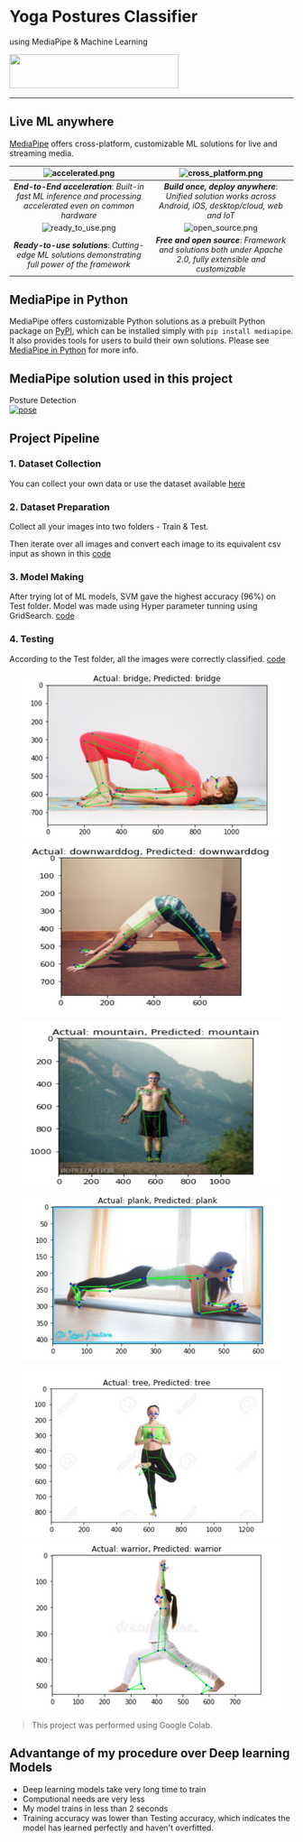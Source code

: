 # Yoga Postures Classifier
using MediaPipe &amp; Machine Learning

<img src='https://github.com/google/mediapipe/blob/master/docs/images/mediapipe_small.png' alt='' height=60 width=300>

--------------------------------------------------------------------------------

## Live ML anywhere

[MediaPipe](https://google.github.io/mediapipe/) offers cross-platform, customizable
ML solutions for live and streaming media.

![accelerated.png](https://github.com/google/mediapipe/blob/master/docs/images/accelerated_small.png)                                                               | ![cross_platform.png](https://github.com/google/mediapipe/blob/master/docs/images/cross_platform_small.png)
:------------------------------------------------------------------------------------------------------------: | :----------------------------------------------------:
***End-to-End acceleration***: *Built-in fast ML inference and processing accelerated even on common hardware* | ***Build once, deploy anywhere***: *Unified solution works across Android, iOS, desktop/cloud, web and IoT*
![ready_to_use.png](https://github.com/google/mediapipe/blob/master/docs/images/ready_to_use_small.png)                                                             | ![open_source.png](https://github.com/google/mediapipe/blob/master/docs/images/open_source_small.png)
***Ready-to-use solutions***: *Cutting-edge ML solutions demonstrating full power of the framework*            | ***Free and open source***: *Framework and solutions both under Apache 2.0, fully extensible and customizable*

## MediaPipe in Python

MediaPipe offers customizable Python solutions as a prebuilt Python package on
[PyPI](https://pypi.org/project/mediapipe/), which can be installed simply with
`pip install mediapipe`. It also provides tools for users to build their own
solutions. Please see
[MediaPipe in Python](https://google.github.io/mediapipe/getting_started/python)
for more info.

## MediaPipe solution used in this project
Posture Detection 
<br>
[![pose](https://github.com/google/mediapipe/blob/master/docs/images/mobile/pose_tracking_android_gpu_small.gif)](https://google.github.io/mediapipe/solutions/pose)


## Project Pipeline

### 1. Dataset Collection
 You can collect your own data or use the dataset available [here](https://www.amarchenkova.com/2018/12/04/data-set-convolutional-neural-network-yoga-pose/) 

### 2. Dataset Preparation
 Collect all your images into two folders - Train & Test.
 
 Then iterate over all images and convert each image to its equivalent csv input as shown in this [code](https://github.com/AkshitTayade/Yoga-Postures-Classifier/blob/main/1_DataPreparation.ipynb)
 
 ### 3. Model Making
 After trying lot of ML models, SVM gave the highest accuracy (96%) on Test folder. Model was made using Hyper parameter tunning using GridSearch. [code](https://github.com/AkshitTayade/Yoga-Postures-Classifier/blob/main/2_ModelMaking.ipynb)
 
 ### 4. Testing
 
 According to the Test folder, all the images were correctly classified. [code](https://github.com/AkshitTayade/Yoga-Postures-Classifier/blob/main/3_Testing.ipynb)
 
 <p align="center">
  <img width="460" height="300" src="https://github.com/AkshitTayade/Yoga-Postures-Classifier/blob/main/Images/Screenshot%202020-12-27%20at%206.00.18%20PM.png">
  <img width="460" height="300" src="https://github.com/AkshitTayade/Yoga-Postures-Classifier/blob/main/Images/Screenshot%202020-12-27%20at%206.00.23%20PM.png">
</p>
 
<p align="center">
  <img width="460" height="300" src="https://github.com/AkshitTayade/Yoga-Postures-Classifier/blob/main/Images/Screenshot%202020-12-27%20at%206.00.28%20PM.png">
  <img width="460" height="300" src="https://github.com/AkshitTayade/Yoga-Postures-Classifier/blob/main/Images/Screenshot%202020-12-27%20at%206.00.32%20PM.png">
</p>

<p align="center">
  <img width="460" height="300" src="https://github.com/AkshitTayade/Yoga-Postures-Classifier/blob/main/Images/Screenshot%202020-12-27%20at%206.01.26%20PM.png">
  <img width="460" height="300" src="https://github.com/AkshitTayade/Yoga-Postures-Classifier/blob/main/Images/Screenshot%202020-12-27%20at%206.01.35%20PM.png">
</p>
 

 > This project was performed using Google Colab.
 
 ## Advantange of my procedure over Deep learning Models
 * Deep learning models take very long time to train
 * Computional needs are very less
 * My model trains in less than 2 seconds
 * Training accuracy was lower than Testing accuracy, which indicates the model has learned perfectly and haven't overfitted.
 
